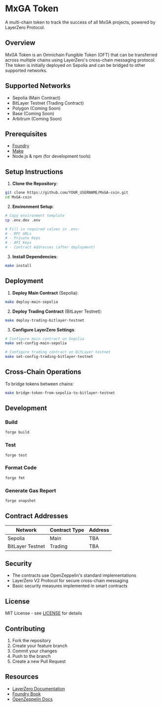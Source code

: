 # MxGA Token

A multi-chain token to track the success of all MxGA projects, powered by LayerZero Protocol.

## Overview

MxGA Token is an Omnichain Fungible Token (OFT) that can be transferred across multiple chains using LayerZero's cross-chain messaging protocol. The token is initially deployed on Sepolia and can be bridged to other supported networks.

## Supported Networks

- Sepolia (Main Contract)
- BitLayer Testnet (Trading Contract)
- Polygon (Coming Soon)
- Base (Coming Soon)
- Arbitrum (Coming Soon)

## Prerequisites

- [Foundry](https://book.getfoundry.sh/getting-started/installation)
- [Make](https://www.gnu.org/software/make/)
- Node.js & npm (for development tools)

## Setup Instructions

1. **Clone the Repository**:
```bash
git clone https://github.com/YOUR_USERNAME/MxGA-coin.git
cd MxGA-coin
```

2. **Environment Setup**: 
```bash
# Copy environment template
cp .env.dev .env

# Fill in required values in .env:
# - RPC URLs
# - Private Keys
# - API Keys
# - Contract Addresses (after deployment)
```

3. **Install Dependencies**:
```bash
make install
```

## Deployment

1. **Deploy Main Contract** (Sepolia):
```bash
make deploy-main-sepolia
```

2. **Deploy Trading Contract** (BitLayer Testnet):
```bash
make deploy-trading-bitlayer-testnet
```

3. **Configure LayerZero Settings**:
```bash
# Configure main contract on Sepolia
make set-config-main-sepolia

# Configure trading contract on BitLayer testnet
make set-config-trading-bitlayer-testnet
```

## Cross-Chain Operations

To bridge tokens between chains:
```bash
make bridge-token-from-sepolia-to-bitlayer-testnet
```

## Development

### Build
```bash
forge build
```

### Test
```bash
forge test
```

### Format Code
```bash
forge fmt
```

### Generate Gas Report
```bash
forge snapshot
```

## Contract Addresses

| Network | Contract Type | Address |
|---------|--------------|---------|
| Sepolia | Main         | TBA     |
| BitLayer Testnet | Trading | TBA |

## Security

- The contracts use OpenZeppelin's standard implementations
- LayerZero V2 Protocol for secure cross-chain messaging
- Basic security measures implemented in smart contracts

## License

MIT License - see [LICENSE](LICENSE) for details

## Contributing

1. Fork the repository
2. Create your feature branch
3. Commit your changes
4. Push to the branch
5. Create a new Pull Request

## Resources

- [LayerZero Documentation](https://layerzero.gitbook.io/docs/)
- [Foundry Book](https://book.getfoundry.sh/)
- [OpenZeppelin Docs](https://docs.openzeppelin.com/)
